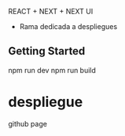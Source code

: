 REACT + NEXT + NEXT UI

- Rama dedicada a despliegues

## Getting Started
npm run dev
npm run build

# despliegue
github page